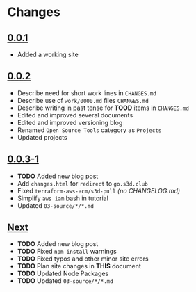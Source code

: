 # Changes

## [0.0.1](https://github.com/s3d-club/s3d-website/tree/work/0.0.1)
- Added a working site

## [0.0.2](https://github.com/s3d-club/s3d-website/tree/work/0.0.2)
- Describe need for short work lines in `CHANGES.md`
- Describe use of `work/0000.md` files `CHANGES.md`
- Describe writing in past tense for **TOOD** items in `CHANGES.md`
- Edited and improved several documents
- Edited and improved versioning blog
- Renamed `Open Source Tools` category as `Projects`
- Updated projects

## [0.0.3-1](https://github.com/s3d-club/s3d-website/tree/work/0.0.3)
- **TODO** Added new blog post
- Add `changes.html` for `redirect` to `go.s3d.club`
- Fixed `terraform-aws-acm/s3d-pull` _(no CHANGELOG.md)_
- Simplify `aws iam` bash in tutorial
- Updated `03-source/*/*.md`

## [Next](https://github.com/s3d-club/s3d-website/tree/next)
- **TODO** Added new blog post
- **TODO** Fixed `npm install` warnings
- **TODO** Fixed typos and other minor site errors
- **TODO** Plan site changes in **THIS** document
- **TODO** Updated Node Packages
- **TODO** Updated `03-source/*/*.md`
